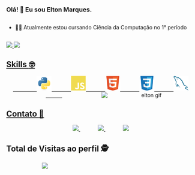<!--
**eltoncastor/eltoncastor** is a ✨ _special_ ✨ repository because its `README.md` (this file) appears on your GitHub profile.

Here are some ideas to get you started:

- 🔭 I’m currently working on ...
- 🌱 I’m currently learning ...
- 👯 I’m looking to collaborate on ...
- 🤔 I’m looking for help with ...
- 💬 Ask me about ...
- 📫 How to reach me: ...
- 😄 Pronouns: ...
- ⚡ Fun fact: ...
-->

### Olá! 👋 Eu sou Elton Marques.
##

- 👨‍🎓 Atualmente estou cursando Ciência da Computação no 1° período
##
<div>
   <a href="https://github.com/eltoncastor">
  <img height="180em" src="https://github-readme-stats.vercel.app/api?username=eltoncastor&show_icons=true&theme=tokyonight&include_all_commits=true&count_private=true&card_width=250"/>
  <img height="180em" src="https://github-readme-stats.vercel.app/api/top-langs/?username=eltoncastor&layout=compact&langs_count=5&theme=tokyonight&card_width=250"/>
</div>
   
## Skills :nerd_face:
<p align="center">
    &nbsp;&nbsp;&nbsp;&nbsp;&nbsp;&nbsp;&nbsp;&nbsp;&nbsp;&nbsp;&nbsp;&nbsp;&nbsp;&nbsp;&nbsp;
    <img height="40" src="https://raw.githubusercontent.com/devicons/devicon/master/icons/python/python-original.svg">
    &nbsp;&nbsp;&nbsp;&nbsp;&nbsp;&nbsp;&nbsp;&nbsp;&nbsp;&nbsp;&nbsp;
    <img height="40" src="https://raw.githubusercontent.com/devicons/devicon/master/icons/javascript/javascript-plain.svg">
    &nbsp;&nbsp;&nbsp;&nbsp;&nbsp;&nbsp;&nbsp;&nbsp;&nbsp;&nbsp;&nbsp;
    <img height="40" src="https://raw.githubusercontent.com/devicons/devicon/master/icons/html5/html5-original.svg">
    &nbsp;&nbsp;&nbsp;&nbsp;&nbsp;&nbsp;&nbsp;&nbsp;&nbsp;&nbsp;&nbsp;
    <img height="40" src="https://raw.githubusercontent.com/devicons/devicon/master/icons/css3/css3-original.svg">
    &nbsp;&nbsp;&nbsp;&nbsp;&nbsp;&nbsp;&nbsp;&nbsp;&nbsp;&nbsp;&nbsp;
    <img height="40" src="https://raw.githubusercontent.com/devicons/devicon/master/icons/mysql/mysql-plain.svg">
     &nbsp;&nbsp;&nbsp;&nbsp;&nbsp;&nbsp;&nbsp;&nbsp;&nbsp;&nbsp;&nbsp;
   <img align="right" alt="elton gif" src="https://media4.giphy.com/media/txXKMMZJRXJz7q32GV/giphy.gif?cid=790b7611b8878f9a5b35fc150ab444457744544af284d8a4&rid=giphy.gif&ct=g" width="250px">
   
</p>


## Contato :iphone:

<p align="center">
    <a href="https://github.com/eltoncastor">
        <img  src="https://img.shields.io/badge/github-%23100000.svg?&style=for-the-badge&logo=github&logoColor=white&link=mailto:https://github.com/eltoncastor">
    </a>
    &nbsp;&nbsp;&nbsp;&nbsp;&nbsp;&nbsp;&nbsp;&nbsp;&nbsp;&nbsp;&nbsp;
    <a href="mailto:contatoeltonmarques@gmail.com">
        <img src="https://img.shields.io/badge/gmail-D14836?&style=for-the-badge&logo=gmail&logoColor=white&link=contatoeltonmarques@gmail.com">
    </a>
    &nbsp;&nbsp;&nbsp;&nbsp;&nbsp;&nbsp;&nbsp;&nbsp;&nbsp;&nbsp;&nbsp;
    <a href="https://www.linkedin.com/in/elton-marques" target="_blank">
        <img src="https://img.shields.io/badge/linkedin-%230077B5.svg?&style=for-the-badge&logo=linkedin&logoColor=white&link=mailto:https://www.linkedin.com/in/mateusaraujobarros/">
    </a>
</p>


## Total de Visitas ao perfil 🕵️
<p align="left">
     &nbsp;&nbsp;&nbsp;&nbsp;&nbsp;&nbsp;&nbsp;&nbsp;&nbsp;&nbsp;&nbsp; &nbsp;&nbsp;&nbsp;&nbsp;&nbsp;&nbsp;&nbsp;&nbsp;&nbsp;&nbsp;&nbsp;
    <img src="https://profile-counter.glitch.me/eltoncastor/count.svg">
</p>
